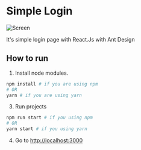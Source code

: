 # Simple Login

![Screen](https://res.cloudinary.com/naandalistcloud/image/upload/v1673986782/github/chrome-capture-2023-0-18_jdzk69.gif)

It's simple login page with React.Js with Ant Design


## How to run

1. Install node modules.

```bash
npm install # if you are using npm
# OR
yarn # if you are using yarn
```

3. Run projects
```bash
npm run start # if you using npm
# OR
yarn start # if you using yarn
```

4. Go to [http://localhost:3000](http://localhost:3000)

